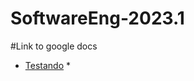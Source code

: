 # SoftwareEng-2023.1

#Link to google docs
* [Testando](https://docs.google.com/document/d/1HzJkhsQldpa5RKzvhAbNm6AQJLeL6a0tRObJpao4qW8/edit?usp=sharing) *
